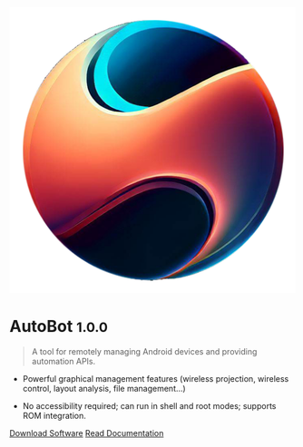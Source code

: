 <!-- _coverpage.md -->

![logo](./media/logo.png ":size=200*200")

# AutoBot <small>1.0.0</small>

> A tool for remotely managing Android devices and providing automation APIs.

- Powerful graphical management features (wireless projection, wireless control, layout analysis, file management...)

- No accessibility required; can run in shell and root modes; supports ROM integration.

[Download Software](./download.md ":target=_blank")
[Read Documentation](#index)
